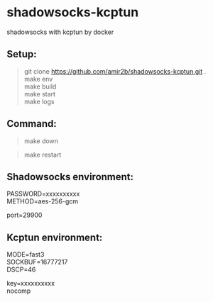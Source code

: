 # shadowsocks-kcptun
shadowsocks with kcptun by docker

## Setup:
> git clone https://github.com/amir2b/shadowsocks-kcptun.git .  
> make env  
> make build  
> make start  
> make logs

## Command:
> make down

> make restart

## Shadowsocks environment:
PASSWORD=xxxxxxxxxx  
METHOD=aes-256-gcm  

port=29900

## Kcptun environment:
MODE=fast3  
SOCKBUF=16777217  
DSCP=46  

key=xxxxxxxxxx  
nocomp
